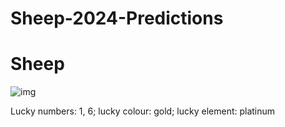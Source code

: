 # Sheep-2024-Predictions

# Sheep


![img](https://cdn.i-scmp.com/sites/default/files/d8/images/canvas/2024/01/11/5c89282f-a9fb-4c0c-91e2-e1085eeca297_c0ec0091.jpg)

Lucky numbers: 1, 6;
lucky colour: gold;
lucky element: platinum